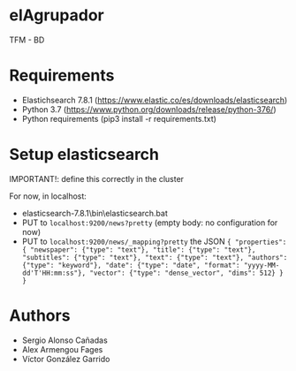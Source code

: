 # elAgrupador
TFM - BD

# Requirements
- Elastichsearch 7.8.1 (https://www.elastic.co/es/downloads/elasticsearch)
- Python 3.7 (https://www.python.org/downloads/release/python-376/)
- Python requirements (pip3 install -r requirements.txt)

# Setup elasticsearch
IMPORTANT!: define this correctly in the cluster

For now, in localhost:
- elasticsearch-7.8.1\bin\elasticsearch.bat
- PUT to  `localhost:9200/news?pretty` (empty body: no configuration for now)
- PUT to `localhost:9200/news/_mapping?pretty` the JSON `{
    "properties": {
        "newspaper": {"type": "text"},
        "title": {"type": "text"},
        "subtitles": {"type": "text"},
        "text": {"type": "text"},
        "authors": {"type": "keyword"},
        "date": {"type": "date", "format": "yyyy-MM-dd'T'HH:mm:ss"},
        "vector": {"type": "dense_vector", "dims": 512}
   }
}`

# Authors

- Sergio Alonso Cañadas
- Alex Armengou Fages
- Víctor González Garrido
